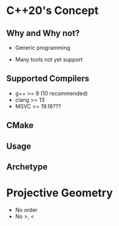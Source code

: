 # C++20's Concept

## Why and Why not?

- Generic programming

- Many tools not yet support

## Supported Compilers

- g++ >= 9 (10 recommended)
- clang >= 13
- MSVC >= 19.16???

## CMake

## Usage

## Archetype


# Projective Geometry

- No order
- No >, <